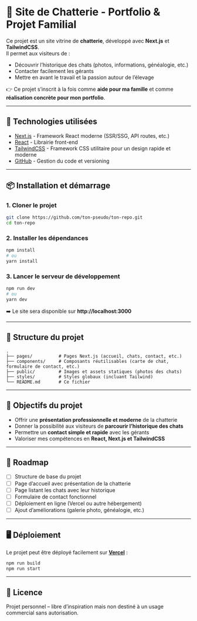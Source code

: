 # 🐾 Site de Chatterie - Portfolio & Projet Familial

Ce projet est un site vitrine de **chatterie**, développé avec **Next.js** et **TailwindCSS**.  
Il permet aux visiteurs de :
- Découvrir l’historique des chats (photos, informations, généalogie, etc.)
- Contacter facilement les gérants
- Mettre en avant le travail et la passion autour de l’élevage

👉 Ce projet s’inscrit à la fois comme **aide pour ma famille** et comme **réalisation concrète pour mon portfolio**.

---

## 🚀 Technologies utilisées

- [Next.js](https://nextjs.org/) - Framework React moderne (SSR/SSG, API routes, etc.)
- [React](https://reactjs.org/) - Librairie front-end
- [TailwindCSS](https://tailwindcss.com/) - Framework CSS utilitaire pour un design rapide et moderne
- [GitHub](https://github.com/) - Gestion du code et versioning

---

## 📦 Installation et démarrage

### 1. Cloner le projet
```bash
git clone https://github.com/ton-pseudo/ton-repo.git
cd ton-repo
```

### 2. Installer les dépendances
```bash
npm install
# ou
yarn install
```

### 3. Lancer le serveur de développement
```bash
npm run dev
# ou
yarn dev
```

➡️ Le site sera disponible sur **http://localhost:3000**

---

## 📂 Structure du projet

```
.
├── pages/          # Pages Next.js (accueil, chats, contact, etc.)
├── components/     # Composants réutilisables (carte de chat, formulaire de contact, etc.)
├── public/         # Images et assets statiques (photos des chats)
├── styles/         # Styles globaux (incluant Tailwind)
└── README.md       # Ce fichier
```

---

## 🎨 Objectifs du projet

- Offrir une **présentation professionnelle et moderne** de la chatterie
- Donner la possibilité aux visiteurs de **parcourir l’historique des chats**
- Permettre un **contact simple et rapide** avec les gérants
- Valoriser mes compétences en **React, Next.js et TailwindCSS**

---

## 📌 Roadmap

- [ ] Structure de base du projet
- [ ] Page d’accueil avec présentation de la chatterie
- [ ] Page listant les chats avec leur historique
- [ ] Formulaire de contact fonctionnel
- [ ] Déploiement en ligne (Vercel ou autre hébergement)
- [ ] Ajout d’améliorations (galerie photo, généalogie, etc.)

---

## 🖥️ Déploiement

Le projet peut être déployé facilement sur **[Vercel](https://vercel.com/)** :  
```bash
npm run build
npm run start
```

---

## 📄 Licence

Projet personnel – libre d’inspiration mais non destiné à un usage commercial sans autorisation.
